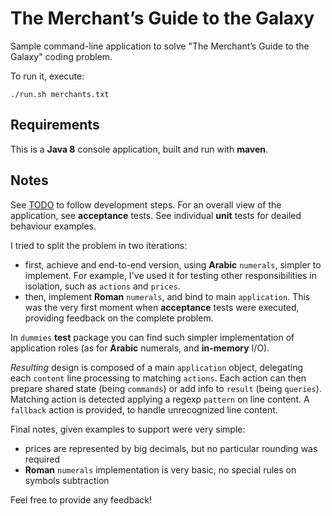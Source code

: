 # The Merchant’s Guide to the Galaxy

Sample command-line application to solve "The Merchant’s Guide to the Galaxy" coding problem.

To run it, execute:

```
./run.sh merchants.txt
```

## Requirements

This is a **Java 8** console application, built and run with **maven**.

## Notes

See [TODO](TODO.md) to follow development steps. For an overall view of the application, see **acceptance** tests. See individual **unit** tests for deailed behaviour examples.

I tried to split the problem in two iterations:

* first, achieve and end-to-end version, using **Arabic** `numerals`, simpler to implement. For example, I've used it for testing other responsibilities in isolation, such as `actions` and `prices`. 
* then, implement **Roman** `numerals`, and bind to main `application`. This was the very first moment when **acceptance** tests were executed, providing feedback on the complete problem.

In `dummies` **test** package you can find such simpler implementation of application roles (as for **Arabic** numerals, and **in-memory** I/O).

*Resulting* design is composed of a main `application` object, delegating each `content` line processing to matching `actions`. Each action can then prepare shared state (being `commands`) or add info to `result` (being `queries`). Matching action is detected applying a regexp `pattern` on line content. A `fallback` action is provided, to handle unrecognized line content.

Final notes, given examples to support were very simple:

* prices are represented by big decimals, but no particular rounding was required
* **Roman** `numerals` implementation is very basic, no special rules on symbols subtraction

Feel free to provide any feedback!